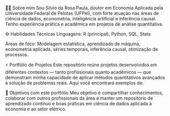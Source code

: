👨‍💼 Sobre mim
Sou Silvio da Rosa Paula, doutor em Economia Aplicada pela Universidade Federal de Pelotas (UFPel), com forte atuação nas áreas de ciência de dados, econometria, inteligência artificial e inferência causal. Tenho experiência prática e acadêmica em projetos de análise quantitativa.

⚙️ Habilidades Técnicas
Linguagens: R (principal), Python, SQL, Stata

Áreas de foco: Modelagem estatística, aprendizado de máquina, econometria aplicada, séries temporais, inferência causal, otimização de processos.

⚡ Portfólio de Projetos
Este repositório reúne projetos desenvolvidos em diferentes contextos — tanto profissionais quanto acadêmicos — que demonstram minha capacidade de aplicar métodos quantitativos avançados à solução de problemas reais. Aqui você encontrará exemplos de:

🚀 Objetivos com este portfólio
Meu objetivo é compartilhar conhecimentos, colaborar com outros profissionais da área e manter um repositório de aprendizado contínuo e boas práticas em ciência de dados aplicada à economia e ao setor elétrico.

